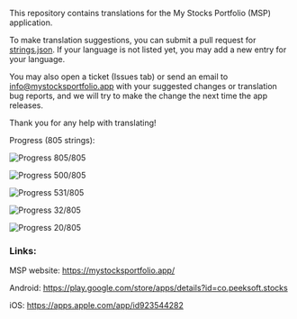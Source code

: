 This repository contains translations for the My Stocks Portfolio (MSP) application.

To make translation suggestions, you can submit a pull request for [strings.json](https://github.com/mystocksportfolio/translations/blob/main/strings.json). If your language is not listed yet, you may add a new entry for your language.

You may also open a ticket (Issues tab) or send an email to info@mystocksportfolio.app with your suggested changes or translation bug reports, and we will try to make the change the next time the app releases.

Thank you for any help with translating!

Progress (805 strings):

![Progress](https://progress-bar.dev/100?title=en&width=120) 805/805

![Progress](https://progress-bar.dev/62?title=zh-Hant-TW&width=120) 500/805

![Progress](https://progress-bar.dev/66?title=fr&width=120) 531/805

![Progress](https://progress-bar.dev/4?title=de&width=120) 32/805

![Progress](https://progress-bar.dev/2?title=zh&width=120) 20/805

### Links:

MSP website: https://mystocksportfolio.app/

Android: https://play.google.com/store/apps/details?id=co.peeksoft.stocks

iOS: https://apps.apple.com/app/id923544282
